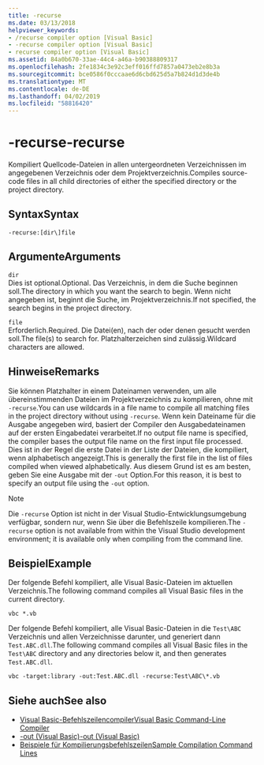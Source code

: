 ```yaml
---
title: -recurse
ms.date: 03/13/2018
helpviewer_keywords:
- /recurse compiler option [Visual Basic]
- -recurse compiler option [Visual Basic]
- recurse compiler option [Visual Basic]
ms.assetid: 84a0b670-33ae-44c4-a46a-b90388809317
ms.openlocfilehash: 2fe1834c3e92c3eff016ffd7857a0473eb2e8b3a
ms.sourcegitcommit: bce0586f0cccaae6d6cbd625d5a7b824d1d3de4b
ms.translationtype: MT
ms.contentlocale: de-DE
ms.lasthandoff: 04/02/2019
ms.locfileid: "58816420"
---
```

# <a name="-recurse"></a><span data-ttu-id="8cf41-102">-recurse</span><span class="sxs-lookup"><span data-stu-id="8cf41-102">-recurse</span></span>
<span data-ttu-id="8cf41-103">Kompiliert Quellcode-Dateien in allen untergeordneten Verzeichnissen im angegebenen Verzeichnis oder dem Projektverzeichnis.</span><span class="sxs-lookup"><span data-stu-id="8cf41-103">Compiles source-code files in all child directories of either the specified directory or the project directory.</span></span>  
  
## <a name="syntax"></a><span data-ttu-id="8cf41-104">Syntax</span><span class="sxs-lookup"><span data-stu-id="8cf41-104">Syntax</span></span>  
  
```  
-recurse:[dir\]file  
```  
  
## <a name="arguments"></a><span data-ttu-id="8cf41-105">Argumente</span><span class="sxs-lookup"><span data-stu-id="8cf41-105">Arguments</span></span>  
 `dir`  
 <span data-ttu-id="8cf41-106">Dies ist optional.</span><span class="sxs-lookup"><span data-stu-id="8cf41-106">Optional.</span></span> <span data-ttu-id="8cf41-107">Das Verzeichnis, in dem die Suche beginnen soll.</span><span class="sxs-lookup"><span data-stu-id="8cf41-107">The directory in which you want the search to begin.</span></span> <span data-ttu-id="8cf41-108">Wenn nicht angegeben ist, beginnt die Suche, im Projektverzeichnis.</span><span class="sxs-lookup"><span data-stu-id="8cf41-108">If not specified, the search begins in the project directory.</span></span>  
  
 `file`  
 <span data-ttu-id="8cf41-109">Erforderlich.</span><span class="sxs-lookup"><span data-stu-id="8cf41-109">Required.</span></span> <span data-ttu-id="8cf41-110">Die Datei(en), nach der oder denen gesucht werden soll.</span><span class="sxs-lookup"><span data-stu-id="8cf41-110">The file(s) to search for.</span></span> <span data-ttu-id="8cf41-111">Platzhalterzeichen sind zulässig.</span><span class="sxs-lookup"><span data-stu-id="8cf41-111">Wildcard characters are allowed.</span></span>  
  
## <a name="remarks"></a><span data-ttu-id="8cf41-112">Hinweise</span><span class="sxs-lookup"><span data-stu-id="8cf41-112">Remarks</span></span>  
 <span data-ttu-id="8cf41-113">Sie können Platzhalter in einem Dateinamen verwenden, um alle übereinstimmenden Dateien im Projektverzeichnis zu kompilieren, ohne mit `-recurse`.</span><span class="sxs-lookup"><span data-stu-id="8cf41-113">You can use wildcards in a file name to compile all matching files in the project directory without using `-recurse`.</span></span> <span data-ttu-id="8cf41-114">Wenn kein Dateiname für die Ausgabe angegeben wird, basiert der Compiler den Ausgabedateinamen auf der ersten Eingabedatei verarbeitet.</span><span class="sxs-lookup"><span data-stu-id="8cf41-114">If no output file name is specified, the compiler bases the output file name on the first input file processed.</span></span> <span data-ttu-id="8cf41-115">Dies ist in der Regel die erste Datei in der Liste der Dateien, die kompiliert, wenn alphabetisch angezeigt.</span><span class="sxs-lookup"><span data-stu-id="8cf41-115">This is generally the first file in the list of files compiled when viewed alphabetically.</span></span> <span data-ttu-id="8cf41-116">Aus diesem Grund ist es am besten, geben Sie eine Ausgabe mit der `-out` Option.</span><span class="sxs-lookup"><span data-stu-id="8cf41-116">For this reason, it is best to specify an output file using the `-out` option.</span></span>  
  
> [!NOTE]
>  <span data-ttu-id="8cf41-117">Die `-recurse` Option ist nicht in der Visual Studio-Entwicklungsumgebung verfügbar, sondern nur, wenn Sie über die Befehlszeile kompilieren.</span><span class="sxs-lookup"><span data-stu-id="8cf41-117">The `-recurse` option is not available from within the Visual Studio development environment; it is available only when compiling from the command line.</span></span>  
  
## <a name="example"></a><span data-ttu-id="8cf41-118">Beispiel</span><span class="sxs-lookup"><span data-stu-id="8cf41-118">Example</span></span>  
 <span data-ttu-id="8cf41-119">Der folgende Befehl kompiliert, alle Visual Basic-Dateien im aktuellen Verzeichnis.</span><span class="sxs-lookup"><span data-stu-id="8cf41-119">The following command compiles all Visual Basic files in the current directory.</span></span>  
  
```console
vbc *.vb  
```  
  
 <span data-ttu-id="8cf41-120">Der folgende Befehl kompiliert, alle Visual Basic-Dateien in die `Test\ABC` Verzeichnis und allen Verzeichnisse darunter, und generiert dann `Test.ABC.dll`.</span><span class="sxs-lookup"><span data-stu-id="8cf41-120">The following command compiles all Visual Basic files in the `Test\ABC` directory and any directories below it, and then generates `Test.ABC.dll`.</span></span>  
  
```console
vbc -target:library -out:Test.ABC.dll -recurse:Test\ABC\*.vb  
```  
  
## <a name="see-also"></a><span data-ttu-id="8cf41-121">Siehe auch</span><span class="sxs-lookup"><span data-stu-id="8cf41-121">See also</span></span>

- [<span data-ttu-id="8cf41-122">Visual Basic-Befehlszeilencompiler</span><span class="sxs-lookup"><span data-stu-id="8cf41-122">Visual Basic Command-Line Compiler</span></span>](../../../visual-basic/reference/command-line-compiler/index.md)
- [<span data-ttu-id="8cf41-123">-out (Visual Basic)</span><span class="sxs-lookup"><span data-stu-id="8cf41-123">-out (Visual Basic)</span></span>](../../../visual-basic/reference/command-line-compiler/out.md)
- [<span data-ttu-id="8cf41-124">Beispiele für Kompilierungsbefehlszeilen</span><span class="sxs-lookup"><span data-stu-id="8cf41-124">Sample Compilation Command Lines</span></span>](../../../visual-basic/reference/command-line-compiler/sample-compilation-command-lines.md)
